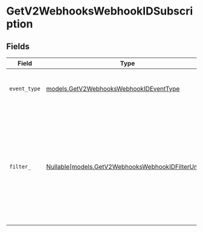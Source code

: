 # GetV2WebhooksWebhookIDSubscription


## Fields

| Field                                                                                                                  | Type                                                                                                                   | Required                                                                                                               | Description                                                                                                            | Example                                                                                                                |
| ---------------------------------------------------------------------------------------------------------------------- | ---------------------------------------------------------------------------------------------------------------------- | ---------------------------------------------------------------------------------------------------------------------- | ---------------------------------------------------------------------------------------------------------------------- | ---------------------------------------------------------------------------------------------------------------------- |
| `event_type`                                                                                                           | [models.GetV2WebhooksWebhookIDEventType](../models/getv2webhookswebhookideventtype.md)                                 | :heavy_check_mark:                                                                                                     | Type of event the webhook is subscribed to.                                                                            | note.created                                                                                                           |
| `filter_`                                                                                                              | [Nullable[models.GetV2WebhooksWebhookIDFilterUnion]](../models/getv2webhookswebhookidfilterunion.md)                   | :heavy_check_mark:                                                                                                     | Filters to determine whether the webhook event should be sent. If null, the filter always passes.                      | {<br/>"$and": [<br/>{<br/>"field": "parent_object_id",<br/>"operator": "equals",<br/>"value": "97052eb9-e65e-443f-a297-f2d9a4a7f795"<br/>}<br/>]<br/>} |